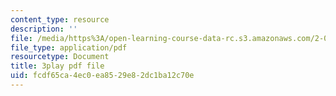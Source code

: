 ```yaml
---
content_type: resource
description: ''
file: /media/https%3A/open-learning-course-data-rc.s3.amazonaws.com/2-003sc-engineering-dynamics-fall-2011/fcdf65ca4ec0ea8529e82dc1ba12c70e_3F4wlYR_3h8.pdf
file_type: application/pdf
resourcetype: Document
title: 3play pdf file
uid: fcdf65ca-4ec0-ea85-29e8-2dc1ba12c70e
---
```

